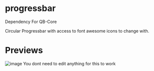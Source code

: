 # progressbar
Dependency For QB-Core

Circular Progressbar with access to font awesome icons to change with.

# Previews
![image](https://i.imgur.com/kjt1DVq.png)
You dont need to edit anything for this to work
